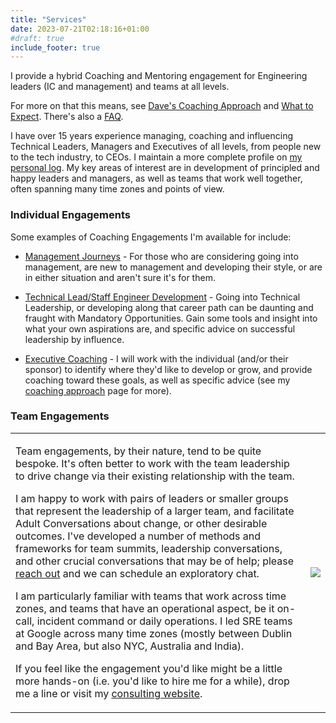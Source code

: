 ```yaml
---
title: "Services"
date: 2023-07-21T02:18:16+01:00
#draft: true
include_footer: true
---
```

I provide a hybrid Coaching and Mentoring engagement for Engineering leaders (IC and management) and teams at all levels.

For more on that this means, see [Dave's Coaching Approach](/coachingapproach) and [What to Expect](/whattoexpect). There's also a [FAQ](/faq).

I have over 15 years experience managing, coaching and influencing Technical Leaders, Managers and Executives of all levels, from people new to the tech industry, to CEOs. I maintain a more complete profile on [my personal log](https://log.andvari.net/pages/about.html). My key areas of interest are in development of principled and happy leaders and managers, as well as teams that work well together, often spanning many time zones and points of view.


### Individual Engagements

Some examples of Coaching Engagements I'm available for include:

  - [Management Journeys](/services/manager) - For those who are considering going into management, are new to management and developing their style, or are in either situation and aren't sure it's for them.

  - [Technical Lead/Staff Engineer Development](/services/tl) - Going into Technical Leadership, or developing along that career path can be daunting and fraught with Mandatory Opportunities. Gain some tools and insight into what your own aspirations are, and specific advice on successful leadership by influence.

  - [Executive Coaching](/services/exec) - I will work with the individual (and/or their sponsor) to identify where they'd like to develop or grow, and provide coaching toward these goals, as well as specific advice (see my [coaching approach](/coachingapproach) page for more).

### Team Engagements

<table border=0>
<tr>
<td>

Team engagements, by their nature, tend to be quite bespoke. It's often better to work with the team leadership to drive change via their existing relationship with the team.

I am happy to work with pairs of leaders or smaller groups that represent the leadership of a larger team, and facilitate Adult Conversations about change, or other desirable outcomes. I've developed a number of methods and frameworks for team summits, leadership conversations, and other crucial conversations that may be of help; please <a href="/#section5">reach out</a> and we can schedule an exploratory chat.

I am particularly familiar with teams that work across time zones, and teams that have an operational aspect, be it on-call, incident command or daily operations. I led SRE teams at Google across many time zones (mostly between Dublin and Bay Area, but also NYC, Australia and India).

If you feel like the engagement you'd like might be a little more hands-on (i.e. you'd like to hire me for a while), drop me a line or visit my [consulting website](https://www.andvari.net).

</td>
<td>
<img src="/images/undraw_engineering_team.svg">
</td>
</tr>
</table>
